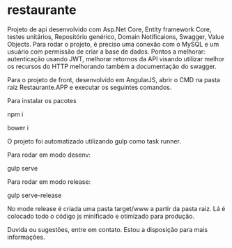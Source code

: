 # restaurante

Projeto de api desenvolvido com Asp.Net Core, Entity framework Core, testes unitários, Repositório genérico, Domain Notificaions, 
Swagger, Value Objects. Para rodar o projeto, é preciso uma conexão com o MySQL e um usuário com permissão de criar a base de dados. Pontos a melhorar: autenticação usando JWT, melhorar retornos da API visando utilizar melhor os recursos do HTTP melhorando também a documentação do swagger.

Para o projeto de front, desenvolvido em AngularJS, abrir o CMD na pasta raiz Restaurante.APP e executar os seguintes comandos.

Para instalar os pacotes

npm i

bower i

O projeto foi automatizado utilizando gulp como task runner.

Para rodar em modo desenv:

gulp serve

Para rodar em modo release:

gulp serve-release

No mode release é criada uma pasta target/www a partir da pasta raiz. Lá é colocado todo o código js minificado e otimizado para produção.

Duvida ou sugestões, entre em contato. Estou a disposição para mais informações.
